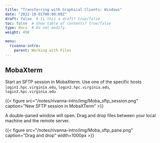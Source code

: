 ```yaml
---
title: "Transferring with Graphical Clients: Windows"
date: "2022-10-01T00:00:00Z"
draft: false  # Is this a draft? true/false
toc: false  # Show table of contents? true/false
type: docs  # Do not modify.
weight: 450

menu:
  rivanna-intro:
    parent: Working with Files
---
```


## MobaXterm

Start an SFTP session in MobaXterm.  Use one of the specific hosts `login1.hpc.virginia.edu`, `login2.hpc.virginia.edu`, `login3.hpc.virginia.edu`

{{< figure src="/notes/rivanna-intro/img/Moba_sftp_session.png" caption="New SFTP session in MobaXTerm" >}}

A double-paned window will open.  Drag and drop files between your local machine and the remote server.

{{< figure src="/notes/rivanna-intro/img/Moba_sftp_pane.png" caption="Drag and drop" width=1000px >}}

